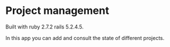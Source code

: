 # Project management

Built with ruby 2.7.2 rails 5.2.4.5.

In this app you can add and consult the state of different projects.


